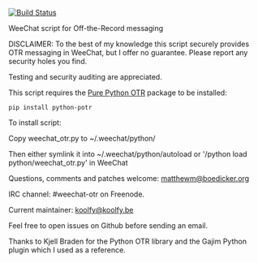[![Build Status](https://travis-ci.org/mmb/weechat-otr.png)](https://travis-ci.org/mmb/weechat-otr)

WeeChat script for Off-the-Record messaging

DISCLAIMER: To the best of my knowledge this script securely provides OTR
messaging in WeeChat, but I offer no guarantee. Please report any security
holes you find.

Testing and security auditing are appreciated.

This script requires the
[Pure Python OTR](https://github.com/afflux/pure-python-otr)
package to be installed:

```pip install python-potr```

To install script:

Copy weechat_otr.py to ~/.weechat/python/

Then either symlink it into ~/.weechat/python/autoload
or '/python load python/weechat_otr.py' in WeeChat

Questions, comments and patches welcome: matthewm@boedicker.org

IRC channel: #weechat-otr on Freenode.

Current maintainer: koolfy@koolfy.be

Feel free to open issues on Github before sending an email.

Thanks to Kjell Braden for the Python OTR library and the Gajim Python plugin
which I used as a reference.
